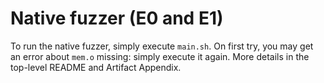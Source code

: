 # Native fuzzer (E0 and E1)

To run the native fuzzer, simply execute `main.sh`. On first try, you may get an error about `mem.o` missing: simply execute it again. More details in the top-level README and Artifact Appendix.
